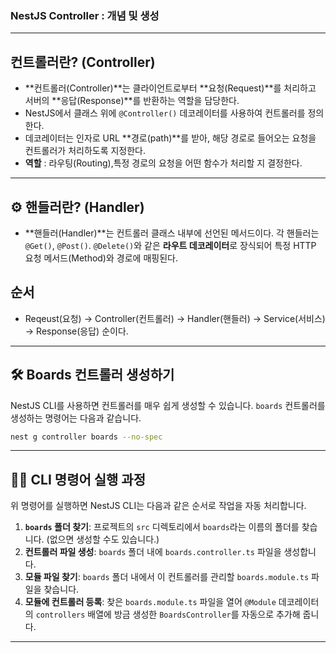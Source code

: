### NestJS Controller : 개념 및 생성

---

## 컨트롤러란? (Controller)

- **컨트롤러(Controller)**는 클라이언트로부터 **요청(Request)**를 처리하고 서버의 **응답(Response)**를 반환하는 역할을 담당한다.
- NestJS에서 클래스 위에 `@Controller()` 데코레이터를 사용하여 컨트롤러를 정의한다.
- 데코레이터는 인자로 URL **경로(path)**를 받아, 해당 경로로 들어오는 요청을 컨트롤러가 처리하도록 지정한다.
- **역할** : 라우팅(Routing),특정 경로의 요청을 어떤 함수가 처리할 지 결정한다.

---

## ⚙️ 핸들러란? (Handler)

- **핸들러(Handler)**는 컨트롤러 클래스 내부에 선언된 메서드이다. 각 핸들러는 `@Get()`, `@Post()`. `@Delete()`와 같은 **라우트 데코레이터**로 장식되어 특정 HTTP 요청 메서드(Method)와 경로에 매핑된다.

## 순서

- Reqeust(요청) -> Controller(컨트롤러) -> Handler(핸들러) -> Service(서비스) -> Response(응답) 순이다.

---

## 🛠️ Boards 컨트롤러 생성하기

NestJS CLI를 사용하면 컨트롤러를 매우 쉽게 생성할 수 있습니다. `boards` 컨트롤러를 생성하는 명령어는 다음과 같습니다.

```bash
nest g controller boards --no-spec
```

---

## 👨‍💻 CLI 명령어 실행 과정

위 명령어를 실행하면 NestJS CLI는 다음과 같은 순서로 작업을 자동 처리합니다.

1.  **`boards` 폴더 찾기**: 프로젝트의 `src` 디렉토리에서 `boards`라는 이름의 폴더를 찾습니다. (없으면 생성할 수도 있습니다.)
2.  **컨트롤러 파일 생성**: `boards` 폴더 내에 `boards.controller.ts` 파일을 생성합니다.
3.  **모듈 파일 찾기**: `boards` 폴더 내에서 이 컨트롤러를 관리할 `boards.module.ts` 파일을 찾습니다.
4.  **모듈에 컨트롤러 등록**: 찾은 `boards.module.ts` 파일을 열어 `@Module` 데코레이터의 `controllers` 배열에 방금 생성한 `BoardsController`를 자동으로 추가해 줍니다.

---
